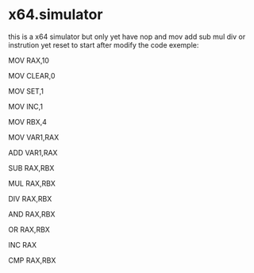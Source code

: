 # x64.simulator

this is a x64 simulator but only yet have nop and mov  add  sub  mul div or instrution yet
reset to start after modify the code
exemple:

MOV RAX,10


MOV CLEAR,0

MOV SET,1

MOV INC,1

MOV RBX,4

MOV VAR1,RAX


ADD VAR1,RAX


SUB RAX,RBX

MUL RAX,RBX


DIV RAX,RBX

AND RAX,RBX

OR RAX,RBX



INC RAX

CMP RAX,RBX

